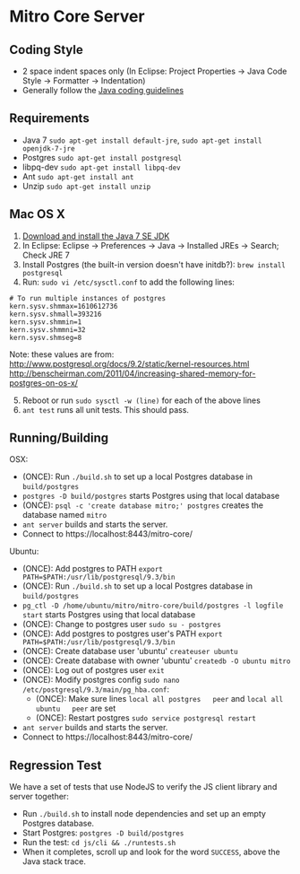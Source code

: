 Mitro Core Server
==========


Coding Style
------------

* 2 space indent spaces only (In Eclipse: Project Properties -> Java Code Style -> Formatter -> Indentation)
* Generally follow the [Java coding guidelines](http://google-styleguide.googlecode.com/svn/trunk/javaguide.html)


Requirements
----------------------

* Java 7 `sudo apt-get install default-jre`, `sudo apt-get install openjdk-7-jre`
* Postgres `sudo apt-get install postgresql`
* libpq-dev `sudo apt-get install libpq-dev`
* Ant `sudo apt-get install ant`
* Unzip `sudo apt-get install unzip`

Mac OS X
--------

1. [Download and install the Java 7 SE JDK](http://www.oracle.com/technetwork/java/javase/downloads/index.html)
2. In Eclipse: Eclipse -> Preferences -> Java -> Installed JREs -> Search; Check JRE 7
3. Install Postgres (the built-in version doesn't have initdb?): `brew install postgresql`
4. Run: `sudo vi /etc/sysctl.conf` to add the following lines:

```
# To run multiple instances of postgres
kern.sysv.shmmax=1610612736
kern.sysv.shmall=393216
kern.sysv.shmmin=1
kern.sysv.shmmni=32
kern.sysv.shmseg=8
```

Note: these values are from: http://www.postgresql.org/docs/9.2/static/kernel-resources.html http://benscheirman.com/2011/04/increasing-shared-memory-for-postgres-on-os-x/

5. Reboot or run `sudo sysctl -w (line)` for each of the above lines
6. `ant test` runs all unit tests. This should pass.


Running/Building
----------------

OSX:
* (ONCE): Run `./build.sh` to set up a local Postgres database in `build/postgres`
* `postgres -D build/postgres` starts Postgres using that local database
* (ONCE): `psql -c 'create database mitro;' postgres` creates the database named `mitro`
* `ant server` builds and starts the server.
* Connect to https://localhost:8443/mitro-core/

Ubuntu:
* (ONCE): Add postgres to PATH `export PATH=$PATH:/usr/lib/postgresql/9.3/bin`
* (ONCE): Run `./build.sh` to set up a local Postgres database in `build/postgres`
* `pg_ctl -D /home/ubuntu/mitro/mitro-core/build/postgres -l logfile start` starts Postgres using that local database
* (ONCE): Change to postgres user `sudo su - postgres`
* (ONCE): Add postgres to postgres user's PATH `export PATH=$PATH:/usr/lib/postgresql/9.3/bin`
* (ONCE): Create database user 'ubuntu' `createuser ubuntu`
* (ONCE): Create database with owner 'ubuntu' `createdb -O ubuntu mitro`
* (ONCE): Log out of postgres user `exit`
* (ONCE): Modify postgres config `sudo nano /etc/postgresql/9.3/main/pg_hba.conf`:
  * (ONCE): Make sure lines `local all postgres   peer` and `local all ubuntu   peer` are set
  * (ONCE): Restart postgres `sudo service postgresql restart`
* `ant server` builds and starts the server.
* Connect to https://localhost:8443/mitro-core/


Regression Test
---------------

We have a set of tests that use NodeJS to verify the JS client library and server together:

* Run `./build.sh` to install node dependencies and set up an empty Postgres database.
* Start Postgres: `postgres -D build/postgres`
* Run the test: `cd js/cli && ./runtests.sh`
* When it completes, scroll up and look for the word `SUCCESS`, above the Java stack trace.
